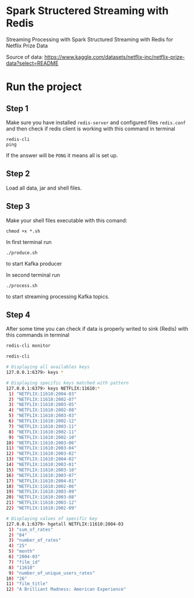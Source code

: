 # Spark Structered Streaming with Redis

Streaming Processing with Spark Structured Streaming with Redis for Netflix Prize Data 

Source of data: https://www.kaggle.com/datasets/netflix-inc/netflix-prize-data?select=README


# Run the project

## Step 1

Make sure you have installed ```redis-server``` and configured files ```redis.conf``` and then check if redis client is working with this command in terminal

```console
redis-cli
ping
```
If the answer will be ```PONG``` it means all is set up.

## Step 2

Load all data, jar and shell files.

## Step 3

Make your shell files executable with this comand:

```shell
chmod +x *.sh
```

In first terminal run

```console
./produce.sh
```

 to start Kafka producer

 In second terminal run

 ```console
./process.sh
```

 to start streaming processing Kafka topics.

 ## Step 4

 After some time you can check if data is properly writed to sink (Redis) with this commands in terminal

 ```bash
redis-cli monitor
```

```bash
redis-cli
```

```bash
# Displaying all availables keys
127.0.0.1:6379> keys *

# Displaying specific keys matched with pattern
127.0.0.1:6379> keys NETFLIX:11610:*
 1) "NETFLIX:11610:2004-03"
 2) "NETFLIX:11610:2002-07"
 3) "NETFLIX:11610:2003-05"
 4) "NETFLIX:11610:2002-08"
 5) "NETFLIX:11610:2003-03"
 6) "NETFLIX:11610:2002-12"
 7) "NETFLIX:11610:2003-11"
 8) "NETFLIX:11610:2002-11"
 9) "NETFLIX:11610:2002-10"
10) "NETFLIX:11610:2003-06"
11) "NETFLIX:11610:2003-04"
12) "NETFLIX:11610:2003-02"
13) "NETFLIX:11610:2004-02"
14) "NETFLIX:11610:2003-01"
15) "NETFLIX:11610:2003-10"
16) "NETFLIX:11610:2003-07"
17) "NETFLIX:11610:2004-01"
18) "NETFLIX:11610:2002-06"
19) "NETFLIX:11610:2003-09"
20) "NETFLIX:11610:2003-08"
21) "NETFLIX:11610:2003-12"
22) "NETFLIX:11610:2002-09"

# Displaying values of specific key
127.0.0.1:6379> hgetall NETFLIX:11610:2004-03
 1) "sum_of_rates"
 2) "84"
 3) "number_of_rates"
 4) "25"
 5) "month"
 6) "2004-03"
 7) "film_id"
 8) "11610"
 9) "number_of_unique_users_rates"
10) "26"
11) "film_title"
12) "A Brilliant Madness: American Experience"
```
